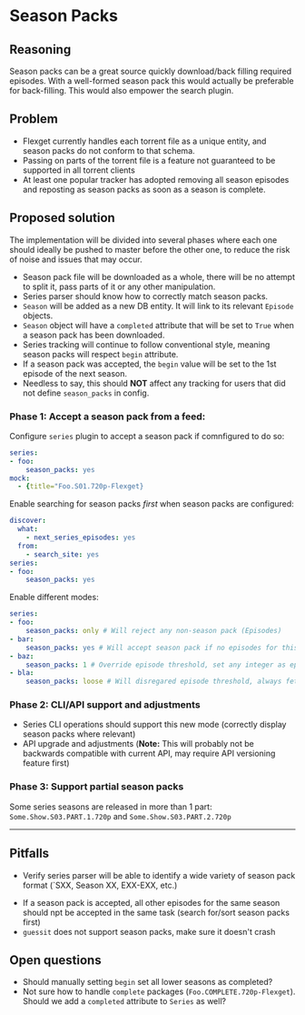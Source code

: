 # Season Packs
## Reasoning 

Season packs can be a great source quickly download/back filling required episodes.
With a well-formed season pack this would actually be preferable for back-filling. This would also empower the search plugin.

## Problem

* Flexget currently handles each torrent file as a unique entity, and season packs do not conform to that schema.
* Passing on parts of the torrent file is a feature not guaranteed to be supported in all torrent clients 
* At least one popular tracker has adopted removing all season episodes and reposting as season packs as soon as a season is complete.

## Proposed solution

The implementation will be divided into several phases where each one should ideally be pushed to master  before the other one, to reduce the risk of noise and issues that may occur.

* Season pack file will be downloaded as a whole, there will be no attempt to split it, pass parts of it or any other manipulation.
* Series parser should know how to correctly match season packs.
* `Season` will be added as a new DB entity. It will link to its relevant `Episode` objects.
* `Season` object will have a `completed` attribute that will be set to `True` when a season pack has been downloaded.
* Series tracking will continue to follow conventional style, meaning season packs will respect `begin` attribute.
* If a season pack was accepted, the `begin` value will be set to the 1st episode of the next season.
* Needless to say, this should **NOT** affect any tracking for users that did not define `season_packs` in config.

### Phase 1: Accept a season pack from a feed:
Configure `series` plugin to accept a season pack if comnfigured to do so:
```yaml
series:
- foo:
    season_packs: yes
mock:
  - {title="Foo.S01.720p-Flexget}
```
Enable searching for season packs *first* when season packs are configured:
```yaml
discover:
  what:
    - next_series_episodes: yes
  from:
    - search_site: yes
series:
- foo:
    season_packs: yes
```
Enable different modes:
```yaml
series:
- foo:
    season_packs: only # Will reject any non-season pack (Episodes)
- bar:
    season_packs: yes # Will accept season pack if no episodes for this season have been downloaded (equivilant to setting `0`)
- baz:
    season_packs: 1 # Override episode threshold, set any integer as episode threshold
- bla:
    season_packs: loose # Will disregared episode threshold, always fetch season pack for a non-completed season
```
### Phase 2: CLI/API support and adjustments

- Series CLI operations should support this new mode (correctly display season packs where relevant)
- API upgrade and adjustments (**Note:** This will probably not be backwards compatible with current API, may require API versioning feature first)

### Phase 3: Support partial season packs
Some series seasons are released in more than 1 part:  
`Some.Show.S03.PART.1.720p` and `Some.Show.S03.PART.2.720p`
***

## Pitfalls

* Verify series parser will be able to identify a wide variety of season pack format (`SXX, Season XX, EXX-EXX, etc.)
- If a season pack is accepted, all other episodes for the same season should npt be accepted in the same task (search for/sort season packs first)
- `guessit` does not support season packs, make sure it doesn't crash


## Open questions

- Should manually setting `begin` set all lower seasons as completed?
- Not sure how to handle `complete` packages (`Foo.COMPLETE.720p-Flexget`). Should we add a `completed` attribute to `Series` as well?